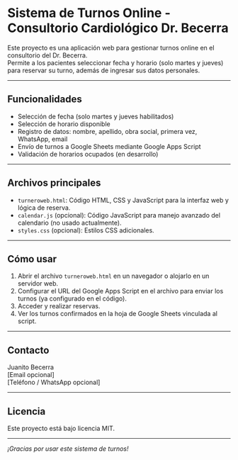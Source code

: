 # Sistema de Turnos Online - Consultorio Cardiológico Dr. Becerra

Este proyecto es una aplicación web para gestionar turnos online en el consultorio del Dr. Becerra.  
Permite a los pacientes seleccionar fecha y horario (solo martes y jueves) para reservar su turno, además de ingresar sus datos personales.

---

## Funcionalidades

- Selección de fecha (solo martes y jueves habilitados)  
- Selección de horario disponible  
- Registro de datos: nombre, apellido, obra social, primera vez, WhatsApp, email  
- Envío de turnos a Google Sheets mediante Google Apps Script  
- Validación de horarios ocupados (en desarrollo)

---

## Archivos principales

- `turneroweb.html`: Código HTML, CSS y JavaScript para la interfaz web y lógica de reserva.  
- `calendar.js` (opcional): Código JavaScript para manejo avanzado del calendario (no usado actualmente).  
- `styles.css` (opcional): Estilos CSS adicionales.

---

## Cómo usar

1. Abrir el archivo `turneroweb.html` en un navegador o alojarlo en un servidor web.  
2. Configurar el URL del Google Apps Script en el archivo para enviar los turnos (ya configurado en el código).  
3. Acceder y realizar reservas.  
4. Ver los turnos confirmados en la hoja de Google Sheets vinculada al script.

---

## Contacto

Juanito Becerra  
[Email opcional]  
[Teléfono / WhatsApp opcional]

---

## Licencia

Este proyecto está bajo licencia MIT.  

---

*¡Gracias por usar este sistema de turnos!*
